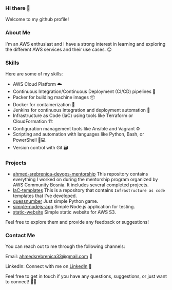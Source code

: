 ### Hi there 👋

Welcome to my github profile!

### About Me

I'm an AWS enthusiast and I have a strong interest in learning and exploring the different AWS services and their use cases. 😊

### Skills

Here are some of my skills:

- AWS Cloud Platform ☁️
- Continuous Integration/Continuous Deployment (CI/CD) pipelines 🔄
- Packer for building machine images 📦
- Docker for containerization 🐳
- Jenkins for continuous integration and deployment automation 🚀
- Infrastructure as Code (IaC) using tools like Terraform or CloudFormation 🏗️
- Configuration management tools like Ansible and Vagrant ⚙️
- Scripting and automation with languages like Python, Bash, or PowerShell 🐍💻
- Version control with Git 🗃️

### Projects

- [ahmed-srebrenica-devops-mentorship](https://github.com/Srebreni3/ahmed-srebrenica-devops-mentorship) This repository contains everything I worked on during the mentorship program organized by AWS Community Bosnia. It includes several completed projects.
- [IaC-templates](https://github.com/Srebreni3/IaC-templates) This is a repository that contains `Infrastructure as code` templates that I've developed.
- [guessnumber](https://github.com/Srebreni3/guessnumber) Just simple Python game.
- [simple-nodejs-app](https://github.com/srebreni3/simple-nodejs-app) Simple Node.js application for testing.
- [static-website](https://github.com/srebreni3/static-website) Simple static website for AWS S3.

Feel free to explore them and provide any feedback or suggestions!

### Contact Me

You can reach out to me through the following channels:

Email: [ahmedsrebrenica33@gmail.com](ahmedsrebrenica33@gmail.com) 📩

LinkedIn: Connect with me on [LinkedIn](https://www.linkedin.com/in/ahmedsrebrenica/) 💼

Feel free to get in touch if you have any questions, suggestions, or just want to connect! 📩✨


